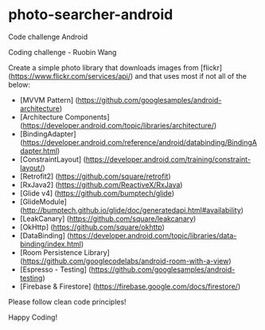 # photo-searcher-android
Code challenge Android

Coding challenge - Ruobin Wang

Create a simple photo library that downloads images from [flickr] (https://www.flickr.com/services/api/)
and that uses most if not all of the below:

* [MVVM Pattern] (https://github.com/googlesamples/android-architecture)
* [Architecture Components] (https://developer.android.com/topic/libraries/architecture/)
* [BindingAdapter] (https://developer.android.com/reference/android/databinding/BindingAdapter.html)
* [ConstraintLayout] (https://developer.android.com/training/constraint-layout/)
* [Retrofit2] (https://github.com/square/retrofit)
* [RxJava2] (https://github.com/ReactiveX/RxJava)
* [Glide v4] (https://github.com/bumptech/glide)
* [GlideModule] (http://bumptech.github.io/glide/doc/generatedapi.html#availability)
* [LeakCanary] (https://github.com/square/leakcanary)
* [OkHttp] (https://github.com/square/okhttp)
* [DataBinding] (https://developer.android.com/topic/libraries/data-binding/index.html)
* [Room Persistence Library] (https://github.com/googlecodelabs/android-room-with-a-view)
* [Espresso - Testing] (https://github.com/googlesamples/android-testing)
* [Firebase & Firestore] (https://firebase.google.com/docs/firestore/)

Please follow clean code principles!

Happy Coding!
